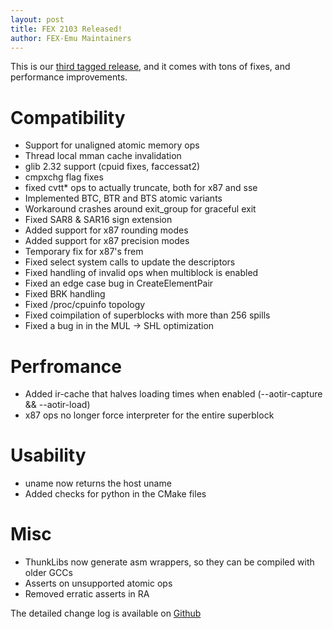 ```yaml
---
layout: post
title: FEX 2103 Released!
author: FEX-Emu Maintainers
---
```


This is our [third tagged release](https://github.com/FEX-Emu/FEX/releases/tag/FEX-2103), and it comes with tons of fixes, and performance improvements.

# Compatibility
- Support for unaligned atomic memory ops
- Thread local mman cache invalidation
- glib 2.32 support (cpuid fixes, faccessat2)
- cmpxchg flag fixes
- fixed cvtt* ops to actually truncate, both for x87 and sse
- Implemented BTC, BTR and BTS atomic variants
- Workaround crashes around exit_group for graceful exit
- Fixed SAR8 & SAR16 sign extension
- Added support for x87 rounding modes
- Added support for x87 precision modes
- Temporary fix for x87's frem
- Fixed select system calls to update the descriptors
- Fixed handling of invalid ops when multiblock is enabled
- Fixed an edge case bug in CreateElementPair
- Fixed BRK handling
- Fixed /proc/cpuinfo topology
- Fixed coimpilation of superblocks with more than 256 spills
- Fixed a bug in in the MUL -> SHL optimization

# Perfromance
- Added ir-cache that halves loading times when enabled (--aotir-capture && --aotir-load)
- x87 ops no longer force interpreter for the entire superblock

# Usability
- uname now returns the host uname
- Added checks for python in the CMake files

# Misc
- ThunkLibs now generate asm wrappers, so they can be compiled with older GCCs
- Asserts on unsupported atomic ops
- Removed erratic asserts in RA


The detailed change log is available on [Github](https://github.com/FEX-Emu/FEX/compare/FEX-2102...FEX-2103)
